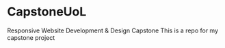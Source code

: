 # CapstoneUoL
Responsive Website Development &amp; Design Capstone
This is a repo for my capstone project
